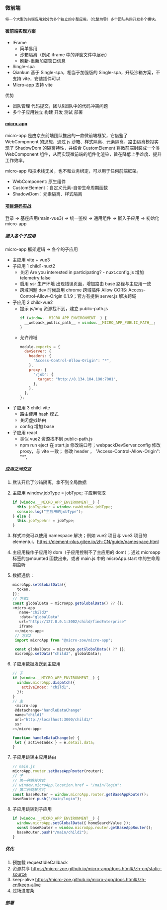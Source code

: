 ### 微前端

    将一个大型的前端应用划分为多个独立的小型应用。（化整为零）多个团队共同开发多个模块。

#### 微前端实现方案

- IFrame
  - 简单易用
  - 沙箱隔离（例如 iframe 中的弹窗文件中展示）
  - 刷新-重新加载窗口信息
- Single-spa
- Qiankun 基于 Single-spa，相当于加强版的 Single-spa，升级沙箱方案，不支持 vite，安装插件可以
- Micro-app 支持 vite

优势

- 团队管理 代码提交，团队&团队中的代码冲突问题
- 多个子应用独立 构建 开发 测试 部署

#### [micro-app](https://micro-zoe.github.io/micro-app/docs.html#/)

micro-app 是由京东前端团队推出的一款微前端框架，它借鉴了 WebComponent 的思想，通过 js 沙箱、样式隔离、元素隔离、路由隔离模拟实现了 ShadowDom 的隔离特性，并结合 CustomElement 将微前端封装成一个类 WebComponent 组件，从而实现微前端的组件化渲染，旨在降低上手难度、提升工作效率。

micro-app 和技术栈无关，也不和业务绑定，可以用于任何前端框架。

- WebComponent: 原生组件
- CustomElement：自定义元素-自带生命周期函数
- ShadowDom：元素隔离、样式隔离

#### [项目源码实战](https://github.com/RyanLYC/micro-app)

登录 -> 基座应用(main-vue3) -> 统一鉴权 -> 通用组件 -> 嵌入子应用 -> 初始化 micro-app

##### 接入各个子应用

micro-app 框架逻辑 -> 各个的子应用

- 主应用 vite + vue3
- 子应用 1 child1-nuxt2
  - 关闭 Are you interested in participating? - nuxt.config.js 增加 telemetry:false
  - 启用 ssr 生产环境 出现错误页面，增加路由 base 路径与主应用一致
  - 跨域问题 dev 时候启用 chrome 跨域插件 Allow CORS: Access-Control-Allow-Origin
    0.1.9；官方有提供 server.js 解决跨域
- 子应用 2 child-vue2
  - 提示 js/img 资源找不到，建立 public-path.js
    ```js
    if (window.__MICRO_APP_ENVIRONMENT__) {
      __webpack_public_path__ = window.__MICRO_APP_PUBLIC_PATH__;
    }
    ```
  - 允许跨域
    ```js
    module.exports = {
      devServer: {
        headers: {
          "Access-Control-Allow-Origin": "*",
        },
        proxy: {
          "/job": {
            target: "http://8.134.104.190:7001",
          },
        },
      },
    };
    ```
- 子应用 3 child-vite
  - 路由使用 hash 模式
  - 关闭虚拟路由
  - config 增加 base
- 子应用 react
  - 类似 vue2 资源找不到 public-path.js
  - npm run eject 在 start.js 修改端口号；webpackDevServer.config 修改 proxy，与 vite 一致； 修改 header ， "Access-Control-Allow-Origin": "\*",

##### 应用之间交互

1. 默认开启了沙箱隔离，拿不到全局数据
2. 主应用 window.jobType = jobType; 子应用获取
   ```js
   if (window.__MICRO_APP_ENVIRONMENT__) {
     this.jobTypeArr = window.rawWindow.jobType;
     console.log("主应用的jobType");
   } else {
     this.jobTypeArr = jobType;
   }
   ```
3. 样式冲突可以使用 namespace 解决；例如 vue2 项目与 vue3 项目的 elementui，https://element-plus.gitee.io/zh-CN/guide/namespace.html
4. 主应用操作子应用的 dom（子应用控制不了主应用的 dom）；通过 microapp 标签的@mounted 函数出来，或者 main.js 中的 microApp.start 中的生命周期监听
5. 数据通信：

   ```js
   microApp.setGlobalData({
     token,
   });
   // 方式1
   const globalData = microApp.getGlobalData() ?? {};
   <micro-app
      name="child3"
      :data="globalData"
      url="http://127.0.0.1:3002/child/findEnterprise"
      iframe
    ></micro-app>
    // 方式2
    import microApp from "@micro-zoe/micro-app";

    const globalData = microApp.getGlobalData() ?? {};
    microApp.setData("child3", globalData);

   ```

6. 子应用数据发送到主应用

   ```js
   // 子
   if (window.__MICRO_APP_ENVIRONMENT__) {
     window.microApp.dispatch({
       activeIndex: "child1",
     });
   }
   // 主
    <micro-app
    @datachange="handleDataChange"
    name="child1"
    url="http://localhost:3000/child1/"
    ssr
   ></micro-app>

   function handleDataChange(e) {
    let { activeIndex } = e.detail.data;
   }
   ```

7. 子应用跳转主应用路由

   ```js
   // main.js
   microApp.router.setBaseAppRouter(router);
   // 子
   // 第一种跳转方式
   // window.microApp.location.href = "/main/login";
   // 第二种跳转方式
   const baseRouter = window.microApp.router.getBaseAppRouter();
   baseRouter.push("/main/login");
   ```

8. 子应用跳转到子应用
   ```js
   if (window.__MICRO_APP_ENVIRONMENT__) {
     window.microApp.setGlobalData({ homeSearchValue });
     const baseRouter = window.microApp.router.getBaseAppRouter();
     baseRouter.push("/main/child2");
   }
   ```

##### 优化

1. 预加载 requestIdleCallback
2. 资源共享 https://micro-zoe.github.io/micro-app/docs.html#/zh-cn/static-source
3. keep-alive https://micro-zoe.github.io/micro-app/docs.html#/zh-cn/keep-alive
4. 过场进度条

##### 部署
